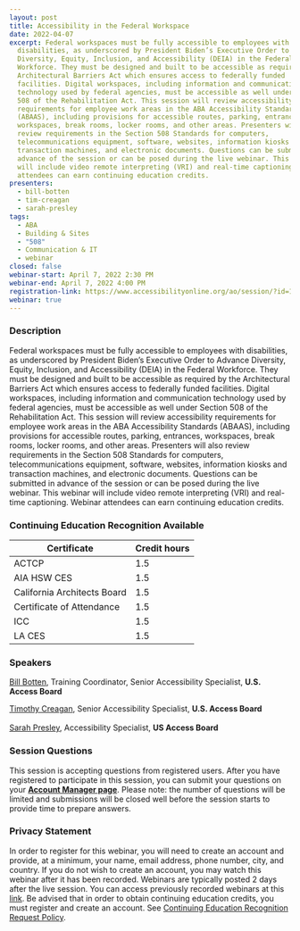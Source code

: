 ```yaml
---
layout: post
title: Accessibility in the Federal Workspace
date: 2022-04-07
excerpt: Federal workspaces must be fully accessible to employees with
  disabilities, as underscored by President Biden’s Executive Order to Advance
  Diversity, Equity, Inclusion, and Accessibility (DEIA) in the Federal
  Workforce. They must be designed and built to be accessible as required by the
  Architectural Barriers Act which ensures access to federally funded
  facilities. Digital workspaces, including information and communication
  technology used by federal agencies, must be accessible as well under Section
  508 of the Rehabilitation Act. This session will review accessibility
  requirements for employee work areas in the ABA Accessibility Standards
  (ABAAS), including provisions for accessible routes, parking, entrances,
  workspaces, break rooms, locker rooms, and other areas. Presenters will also
  review requirements in the Section 508 Standards for computers,
  telecommunications equipment, software, websites, information kiosks and
  transaction machines, and electronic documents. Questions can be submitted in
  advance of the session or can be posed during the live webinar. This webinar
  will include video remote interpreting (VRI) and real-time captioning. Webinar
  attendees can earn continuing education credits.
presenters:
  - bill-botten
  - tim-creagan
  - sarah-presley
tags:
  - ABA
  - Building & Sites
  - "508"
  - Communication & IT
  - webinar
closed: false
webinar-start: April 7, 2022 2:30 PM
webinar-end: April 7, 2022 4:00 PM
registration-link: https://www.accessibilityonline.org/ao/session/?id=110999
webinar: true
---
```

### Description

Federal workspaces must be fully accessible to employees with disabilities, as underscored by President Biden’s Executive Order to Advance Diversity, Equity, Inclusion, and Accessibility (DEIA) in the Federal Workforce. They must be designed and built to be accessible as required by the Architectural Barriers Act which ensures access to federally funded facilities. Digital workspaces, including information and communication technology used by federal agencies, must be accessible as well under Section 508 of the Rehabilitation Act. This session will review accessibility requirements for employee work areas in the ABA Accessibility Standards (ABAAS), including provisions for accessible routes, parking, entrances, workspaces, break rooms, locker rooms, and other areas. Presenters will also review requirements in the Section 508 Standards for computers, telecommunications equipment, software, websites, information kiosks and transaction machines, and electronic documents. Questions can be submitted in advance of the session or can be posed during the live webinar. This webinar will include video remote interpreting (VRI) and real-time captioning. Webinar attendees can earn continuing education credits.

### Continuing Education Recognition Available

| **Certificate**             | **Credit hours** |
| --------------------------- | ---------------- |
| ACTCP                       | 1.5              |
| AIA HSW CES                 | 1.5              |
| California Architects Board | 1.5              |
| Certificate of Attendance   | 1.5              |
| ICC                         | 1.5              |
| LA CES                      | 1.5              |

### Speakers

[Bill Botten](https://www.accessibilityonline.org/ao/speakers/10008/?ret=speakers), Training Coordinator, Senior Accessibility Specialist, **U.S. Access Board**

[Timothy Creagan](https://www.accessibilityonline.org/speakers/speaker.aspx?id=10120&ret=Accessibility%20in%20the%20Federal%20Workspace), Senior Accessibility Specialist, **U.S. Access Board**\
\
[Sarah Presley](https://www.accessibilityonline.org/speakers/speaker.aspx?id=10778&ret=Accessibility%20in%20the%20Federal%20Workspace), Accessibility Specialist, **US Access Board**

### Session Questions

This session is accepting questions from registered users. After you have registered to participate in this session, you can submit your questions on your **[Account Manager page](https://www.accessibilityonline.org/ao/accountManager/110952)**. Please note: the number of questions will be limited and submissions will be closed well before the session starts to provide time to prepare answers.

### Privacy Statement

In order to register for this webinar, you will need to create an account and provide, at a minimum, your name, email address, phone number, city, and country. If you do not wish to create an account, you may watch this webinar after it has been recorded. Webinars are typically posted 2 days after the live session. You can access previously recorded webinars at this [link](https://www.accessibilityonline.org/ao/archives/). Be advised that in order to obtain continuing education credits, you must register and create an account. See [Continuing Education Recognition Request Policy](https://www.accessibilityonline.org/continuing-education/CEUDetails.aspx).